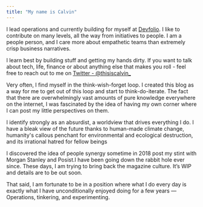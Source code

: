 ```yaml
---
title: "My name is Calvin"
---
```


<!-- # My name is Calvin -->
 

I lead operations and currently building for myself at [Devfolio](https://devfolio.co). I like to contribute on many levels, all the way from initiatives to people. I am a people person, and I care more about empathetic teams than extremely crisp business narratives.

I learn best by building stuff and getting my hands dirty. If you want to talk about tech, life, finance or about anything else that makes you roll - feel free to reach out to me on [Twitter - @thisiscalvin_](https://mobile.twitter.com/thisiscalvin_)

Very often, I find myself in the think-wish-forget loop. I created this blog as a way for me to get out of this loop and start to think-do-iterate. The fact that there are overwhelmingly vast amounts of pure knowledge everywhere on the internet, I was fascinated by the idea of having my own corner where I can post my little perspectives on them.

I identify strongly as an absurdist, a worldview that drives everything I do. I have a bleak view of the future thanks to human-made climate change, humanity's callous penchant for environmental and ecological destruction, and its irrational hatred for fellow beings

I discovered the idea of people synergy sometime in 2018 post my stint with Morgan Stanley and Posist.I have been going down the rabbit hole ever since. These days, I am trying to bring back the magazine culture. It’s WIP and details are to be out soon.

That said, I am fortunate to be in a position where what I do every day is exactly what I have unconditionally enjoyed doing for a few years — Operations, tinkering, and experimenting.